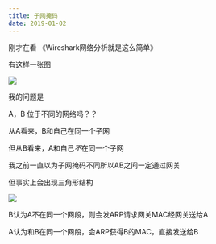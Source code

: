 ```yaml
---
title: 子网掩码
date: 2019-01-02
---
```


刚才在看 《Wireshark网络分析就是这么简单》

有这样一张图

![](https://chaochaogege.net/images/image_9.png)


我的问题是

A，B 位于不同的网络吗？？


从A看来，B和自己在同一个子网

但从B看来，A和自己*不*在同一个子网

我之前一直以为子网掩码不同所以AB之间一定通过网关

但事实上会出现三角形结构

![](https://chaochaogege.net/images/image_10.png)

B认为A不在同一个网段，则会发ARP请求网关MAC经网关送给A

A认为和B在同一个网段，会ARP获得B的MAC，直接发送给B